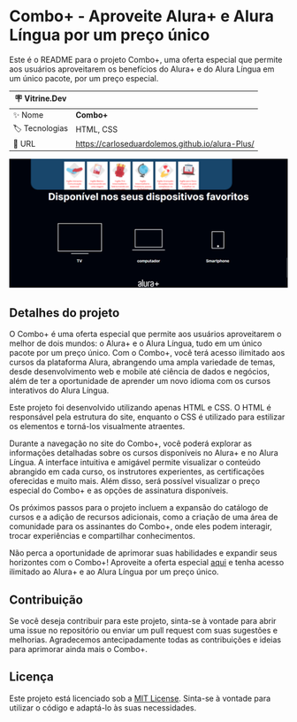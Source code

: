 # Combo+ - Aproveite Alura+ e Alura Língua por um preço único

Este é o README para o projeto Combo+, uma oferta especial que permite aos usuários aproveitarem os benefícios do Alura+ e do Alura Língua em um único pacote, por um preço especial.

| :placard: Vitrine.Dev |     |
| -------------  | --- |
| :sparkles: Nome        | **Combo+**
| :label: Tecnologias | HTML, CSS
| :rocket: URL         | https://carloseduardolemos.github.io/alura-Plus/

<!-- Inserir imagem com a #vitrinedev ao final do link -->
![](https://raw.githubusercontent.com/CarlosEduardoLemos/alura-Plus/main/imagens/Captura%20de%20tela%202023-06-03%20145413.png#vitrinedev)

## Detalhes do projeto

O Combo+ é uma oferta especial que permite aos usuários aproveitarem o melhor de dois mundos: o Alura+ e o Alura Língua, tudo em um único pacote por um preço único. Com o Combo+, você terá acesso ilimitado aos cursos da plataforma Alura, abrangendo uma ampla variedade de temas, desde desenvolvimento web e mobile até ciência de dados e negócios, além de ter a oportunidade de aprender um novo idioma com os cursos interativos do Alura Língua.

Este projeto foi desenvolvido utilizando apenas HTML e CSS. O HTML é responsável pela estrutura do site, enquanto o CSS é utilizado para estilizar os elementos e torná-los visualmente atraentes.

Durante a navegação no site do Combo+, você poderá explorar as informações detalhadas sobre os cursos disponíveis no Alura+ e no Alura Língua. A interface intuitiva e amigável permite visualizar o conteúdo abrangido em cada curso, os instrutores experientes, as certificações oferecidas e muito mais. Além disso, será possível visualizar o preço especial do Combo+ e as opções de assinatura disponíveis.

Os próximos passos para o projeto incluem a expansão do catálogo de cursos e a adição de recursos adicionais, como a criação de uma área de comunidade para os assinantes do Combo+, onde eles podem interagir, trocar experiências e compartilhar conhecimentos.

Não perca a oportunidade de aprimorar suas habilidades e expandir seus horizontes com o Combo+! Aproveite a oferta especial [aqui](https://carloseduardolemos.github.io/alura-Plus/) e tenha acesso ilimitado ao Alura+ e ao Alura Língua por um preço único.

## Contribuição

Se você deseja contribuir para este projeto, sinta-se à vontade para abrir uma issue no repositório ou enviar um pull request com suas sugestões e melhorias. Agradecemos antecipadamente todas as contribuições e ideias para aprimorar ainda mais o Combo+.

## Licença

Este projeto está licenciado sob a [MIT License](https://opensource.org/licenses/MIT). Sinta-se à vontade para utilizar o código e adaptá-lo às suas necessidades.
